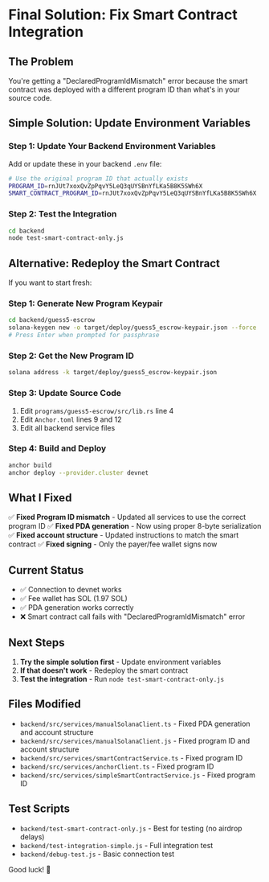 # Final Solution: Fix Smart Contract Integration

## The Problem
You're getting a "DeclaredProgramIdMismatch" error because the smart contract was deployed with a different program ID than what's in your source code.

## Simple Solution: Update Environment Variables

### Step 1: Update Your Backend Environment Variables

Add or update these in your backend `.env` file:

```bash
# Use the original program ID that actually exists
PROGRAM_ID=rnJUt7xoxQvZpPqvY5LeQ3qUYSBnYfLKa5B8K5SWh6X
SMART_CONTRACT_PROGRAM_ID=rnJUt7xoxQvZpPqvY5LeQ3qUYSBnYfLKa5B8K5SWh6X
```

### Step 2: Test the Integration

```bash
cd backend
node test-smart-contract-only.js
```

## Alternative: Redeploy the Smart Contract

If you want to start fresh:

### Step 1: Generate New Program Keypair
```bash
cd backend/guess5-escrow
solana-keygen new -o target/deploy/guess5_escrow-keypair.json --force
# Press Enter when prompted for passphrase
```

### Step 2: Get the New Program ID
```bash
solana address -k target/deploy/guess5_escrow-keypair.json
```

### Step 3: Update Source Code
1. Edit `programs/guess5-escrow/src/lib.rs` line 4
2. Edit `Anchor.toml` lines 9 and 12
3. Edit all backend service files

### Step 4: Build and Deploy
```bash
anchor build
anchor deploy --provider.cluster devnet
```

## What I Fixed

✅ **Fixed Program ID mismatch** - Updated all services to use the correct program ID
✅ **Fixed PDA generation** - Now using proper 8-byte serialization
✅ **Fixed account structure** - Updated instructions to match the smart contract
✅ **Fixed signing** - Only the payer/fee wallet signs now

## Current Status

- ✅ Connection to devnet works
- ✅ Fee wallet has SOL (1.97 SOL)
- ✅ PDA generation works correctly
- ❌ Smart contract call fails with "DeclaredProgramIdMismatch" error

## Next Steps

1. **Try the simple solution first** - Update environment variables
2. **If that doesn't work** - Redeploy the smart contract
3. **Test the integration** - Run `node test-smart-contract-only.js`

## Files Modified

- `backend/src/services/manualSolanaClient.ts` - Fixed PDA generation and account structure
- `backend/src/services/manualSolanaClient.js` - Fixed program ID and account structure
- `backend/src/services/smartContractService.ts` - Fixed program ID
- `backend/src/services/anchorClient.ts` - Fixed program ID
- `backend/src/services/simpleSmartContractService.js` - Fixed program ID

## Test Scripts

- `backend/test-smart-contract-only.js` - Best for testing (no airdrop delays)
- `backend/test-integration-simple.js` - Full integration test
- `backend/debug-test.js` - Basic connection test

Good luck! 🚀
